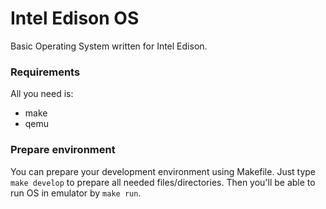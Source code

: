 Intel Edison OS
===============

Basic Operating System written for Intel Edison.

### Requirements

All you need is:
- make
- qemu

### Prepare environment

You can prepare your development environment using Makefile. Just type `make develop` to prepare all needed files/directories. Then you'll be able to run OS in emulator by `make run`.
